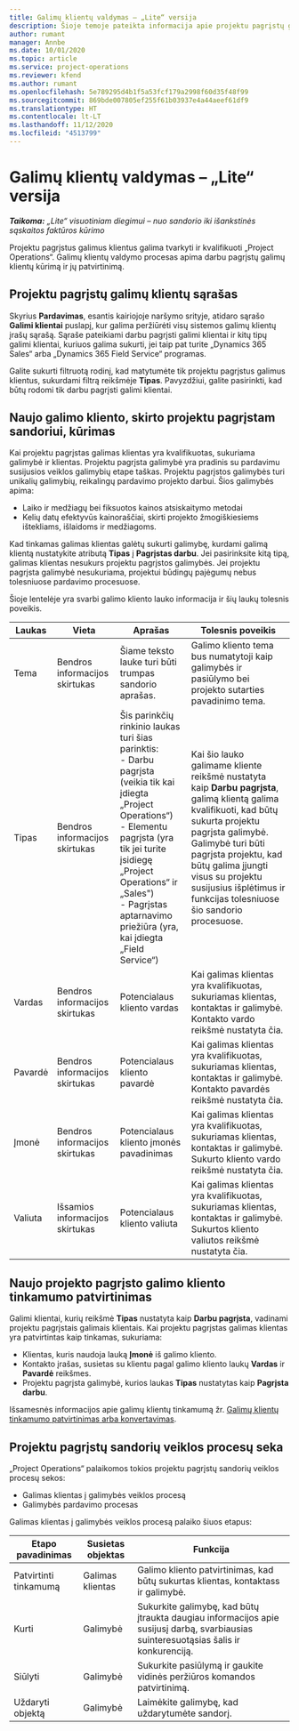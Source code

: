 ```yaml
---
title: Galimų klientų valdymas – „Lite“ versija
description: Šioje temoje pateikta informacija apie projektu pagrįstų galimų klientų valdymą (Pro).
author: rumant
manager: Annbe
ms.date: 10/01/2020
ms.topic: article
ms.service: project-operations
ms.reviewer: kfend
ms.author: rumant
ms.openlocfilehash: 5e789295d4b1f5a53fcf179a2998f60d35f48f99
ms.sourcegitcommit: 869bde007805ef255f61b03937e4a44aeef61df9
ms.translationtype: HT
ms.contentlocale: lt-LT
ms.lasthandoff: 11/12/2020
ms.locfileid: "4513799"
---
```

# <a name="manage-leads---lite"></a>Galimų klientų valdymas – „Lite“ versija

_**Taikoma:** „Lite“ visuotiniam diegimui – nuo sandorio iki išankstinės sąskaitos faktūros kūrimo_

Projektu pagrįstus galimus klientus galima tvarkyti ir kvalifikuoti „Project Operations“. Galimų klientų valdymo procesas apima darbu pagrįstų galimų klientų kūrimą ir jų patvirtinimą. 

## <a name="list-of-project-sales-leads"></a>Projektu pagrįstų galimų klientų sąrašas

Skyrius **Pardavimas**, esantis kairiojoje naršymo srityje, atidaro sąrašo **Galimi klientai** puslapį, kur galima peržiūrėti visų sistemos galimų klientų įrašų sąrašą. Sąraše pateikiami darbu pagrįsti galimi klientai ir kitų tipų galimi klientai, kuriuos galima sukurti, jei taip pat turite „Dynamics 365 Sales“ arba „Dynamics 365 Field Service“ programas.

Galite sukurti filtruotą rodinį, kad matytumėte tik projektu pagrįstus galimus klientus, sukurdami filtrą reikšmėje **Tipas**. Pavyzdžiui, galite pasirinkti, kad būtų rodomi tik darbu pagrįsti galimi klientai.

## <a name="creating-a-new-lead-for-a-project-based-deal"></a>Naujo galimo kliento, skirto projektu pagrįstam sandoriui, kūrimas

Kai projektu pagrįstas galimas klientas yra kvalifikuotas, sukuriama galimybė ir klientas. Projektu pagrįsta galimybė yra pradinis su pardavimu susijusios veiklos galimybių etape taškas. Projektu pagrįstos galimybės turi unikalių galimybių, reikalingų pardavimo projekto darbui. Šios galimybės apima:

- Laiko ir medžiagų bei fiksuotos kainos atsiskaitymo metodai
- Kelių datų efektyvūs kainoraščiai, skirti projekto žmogiškiesiems ištekliams, išlaidoms ir medžiagoms.

Kad tinkamas galimas klientas galėtų sukurti galimybę, kurdami galimą klientą nustatykite atributą **Tipas** į **Pagrįstas darbu**. Jei pasirinksite kitą tipą, galimas klientas nesukurs projektu pagrįstos galimybės. Jei projektu pagrįsta galimybė nesukuriama, projektui būdingų pajėgumų nebus tolesniuose pardavimo procesuose.

Šioje lentelėje yra svarbi galimo kliento lauko informacija ir šių laukų tolesnis poveikis.

| **Laukas** | **Vieta** | **Aprašas** | **Tolesnis poveikis** |
| --- | --- | --- | --- |
| Tema | Bendros informacijos skirtukas | Šiame teksto lauke turi būti trumpas sandorio aprašas. | Galimo kliento tema bus numatytoji kaip galimybės ir pasiūlymo bei projekto sutarties pavadinimo tema. |
| Tipas | Bendros informacijos skirtukas | Šis parinkčių rinkinio laukas turi šias parinktis:</br>- Darbu pagrįsta (veikia tik kai įdiegta „Project Operations“)</br>- Elementu pagrįsta (yra tik jei turite įsidiegę „Project Operations“ ir „Sales")</br>- Pagrįstas aptarnavimo priežiūra (yra, kai įdiegta „Field Service“) | Kai šio lauko galimame kliente reikšmė nustatyta kaip **Darbu pagrįsta**, galimą klientą galima kvalifikuoti, kad būtų sukurta projektu pagrįsta galimybė. Galimybė turi būti pagrįsta projektu, kad būtų galima įjungti visus su projektu susijusius išplėtimus ir funkcijas tolesniuose šio sandorio procesuose. |
| Vardas | Bendros informacijos skirtukas | Potencialaus kliento vardas | Kai galimas klientas yra kvalifikuotas, sukuriamas klientas, kontaktas ir galimybė. Kontakto vardo reikšmė nustatyta čia. |
| Pavardė | Bendros informacijos skirtukas | Potencialaus kliento pavardė | Kai galimas klientas yra kvalifikuotas, sukuriamas klientas, kontaktas ir galimybė. Kontakto pavardės reikšmė nustatyta čia. |
| Įmonė | Bendros informacijos skirtukas | Potencialaus kliento įmonės pavadinimas | Kai galimas klientas yra kvalifikuotas, sukuriamas klientas, kontaktas ir galimybė. Sukurto kliento vardo reikšmė nustatyta čia. |
| Valiuta | Išsamios informacijos skirtukas | Potencialaus kliento valiuta | Kai galimas klientas yra kvalifikuotas, sukuriamas klientas, kontaktas ir galimybė. Sukurtos kliento valiutos reikšmė nustatyta čia. |

## <a name="qualify-a-new-project-based-lead"></a>Naujo projekto pagrįsto galimo kliento tinkamumo patvirtinimas

Galimi klientai, kurių reikšmė **Tipas** nustatyta kaip **Darbu pagrįsta**, vadinami projektu pagrįstais galimais klientais. Kai projektu pagrįstas galimas klientas yra patvirtintas kaip tinkamas, sukuriama:

- Klientas, kuris naudoja lauką **Įmonė** iš galimo kliento.
- Kontakto įrašas, susietas su klientu pagal galimo kliento laukų **Vardas** ir **Pavardė** reikšmes.
- Projektu pagrįsta galimybė, kurios laukas **Tipas** nustatytas kaip **Pagrįsta darbu**.

Išsamesnės informacijos apie galimų klientų tinkamumą žr. [Galimų klientų tinkamumo patvirtinimas arba konvertavimas](https://docs.microsoft.com/dynamics365/sales-enterprise/qualify-lead-convert-opportunity-sales).

## <a name="business-process-flow-for-project-based-deals"></a>Projektu pagrįstų sandorių veiklos procesų seka

„Project Operations“ palaikomos tokios projektu pagrįstų sandorių veiklos procesų sekos:

- Galimas klientas į galimybės veiklos procesą
- Galimybės pardavimo procesas

Galimas klientas į galimybės veiklos procesą palaiko šiuos etapus:

| Etapo pavadinimas | Susietas objektas | Funkcija |
| --- | --- | --- |
| Patvirtinti tinkamumą | Galimas klientas | Galimo kliento patvirtinimas, kad būtų sukurtas klientas, kontaktass ir galimybė. |
| Kurti | Galimybė | Sukurkite galimybę, kad būtų įtraukta daugiau informacijos apie susijusį darbą, svarbiausias suinteresuotąsias šalis ir konkurenciją. |
| Siūlyti | Galimybė | Sukurkite pasiūlymą ir gaukite vidinės peržiūros komandos patvirtinimą. |
| Uždaryti objektą  | Galimybė | Laimėkite galimybę, kad uždarytumėte sandorį. |
